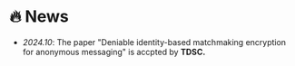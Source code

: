 # 🔥 News

- *2024.10*: The paper "Deniable identity-based matchmaking encryption for anonymous messaging" is accpted by **TDSC.**
